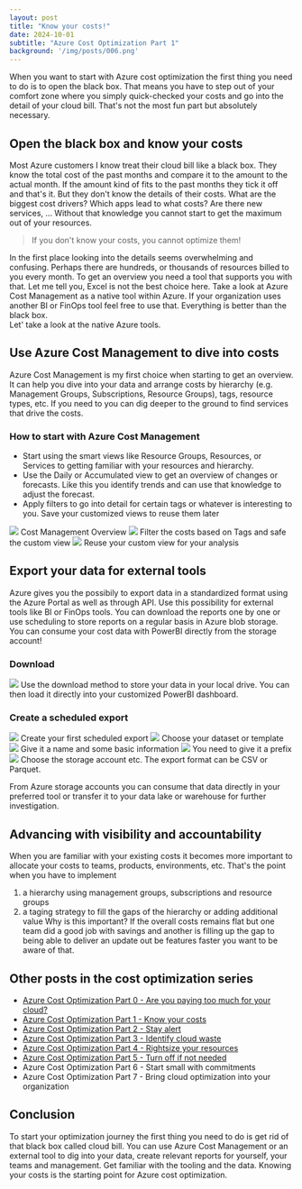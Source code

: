 ```yaml
---
layout: post
title: "Know your costs!"
date: 2024-10-01
subtitle: "Azure Cost Optimization Part 1"
background: '/img/posts/006.png'
---
```

When you want to start with Azure cost optimization the first thing you need to do is to open the black box. That means you have to step out of your comfort zone where you simply quick-checked your costs and go into the detail of your cloud bill. That's not the most fun part but absolutely necessary. 

## Open the black box and know your costs

Most Azure customers I know treat their cloud bill like a black box. They know the total cost of the past months and compare it to the amount to the actual month. If the amount kind of fits to the past months they tick it off and that's it. 
But they don't know the details of their costs. What are the biggest cost drivers? Which apps lead to what costs? Are there new services, ... Without that knowledge you cannot start to get the maximum out of your resources.  
> If you don't know your costs, you cannot optimize them!

In the first place looking into the details seems overwhelming and confusing. Perhaps there are hundreds, or thousands of resources billed to you every month. To get an overview you need a tool that supports you with that. Let me tell you, Excel is not the best choice here. Take a look at Azure Cost Management as a native tool within Azure. If your organization uses another BI or FinOps tool feel free to use that. Everything is better than the black box.  
Let' take a look at the native Azure tools.

## Use Azure Cost Management to dive into costs

Azure Cost Management is my first choice when starting to get an overview. It can help you dive into your data and arrange costs by hierarchy (e.g. Management Groups, Subscriptions, Resource Groups), tags, resource types, etc. If you need to you can  dig deeper to the ground to find services that drive the costs.  

### How to start with Azure Cost Management 

- Start using the smart views like Resource Groups, Resources, or Services to getting familiar with your resources and hierarchy.  
- Use the Daily or Accumulated view to get an overview of changes or forecasts. Like this you identify trends and can use that knowledge to adjust the forecast.
- Apply filters to go into detail for certain tags or whatever is interesting to you. Save your customized views to reuse them later

<img src="/img/posts/006.png" class="img-fluid"/>
Cost Management Overview

<img src="/img/posts/007.png" class="img-fluid"/>
Filter the costs based on Tags and safe the custom view

<img src="/img/posts/008.png" class="img-fluid"/>
Reuse your custom view for your analysis

## Export your data for external tools

Azure gives you the possibily to export data in a standardized format using the Azure Portal as well as through API. Use this possibility for external tools like BI or FinOps tools. You can download the reports one by one or use scheduling to store reports on a regular basis in Azure blob storage.  
You can consume your cost data with PowerBI directly from the storage account!

### Download

<img src="/img/posts/009.png" class="img-fluid"/>
Use the download method to store your data in your local drive.  You can then load it directly into your customized PowerBI dashboard. 

### Create a scheduled export

<img src="/img/posts/010.png" class="img-fluid"/>
Create your first scheduled export

<img src="/img/posts/011.png" class="img-fluid"/>
Choose your dataset or template

<img src="/img/posts/012.png" class="img-fluid"/>
Give it a name and some basic information

<img src="/img/posts/013.png" class="img-fluid"/>
You need to give it a prefix

<img src="/img/posts/013.png" class="img-fluid"/>
Choose the storage account etc. The export format can be CSV or Parquet. 

From Azure storage accounts you can consume that data directly in your preferred tool or transfer it to your data lake or warehouse for further investigation. 

## Advancing with visibility and accountability

When you are familiar with your existing costs it becomes more important to allocate your costs to teams, products, environments, etc. That's the point when you have to implement
1. a hierarchy using management groups, subscriptions and resource groups
2. a taging strategy to fill the gaps of the hierarchy or adding additional value
Why is this important? If the overall costs remains flat but one team did a good job with savings and another is filling up the gap  to being able to deliver an update out be features faster you want to be aware of that.

## Other posts in the cost optimization series

- [Azure Cost Optimization Part 0 - Are you paying too much for your cloud?](2024-09-25-are-you-paying-too-much-for-your-cloud.md)
- [Azure Cost Optimization Part 1 - Know your costs](2024-10-01-azure-cost-optimization-part-1-know-your-costs.md)
- [Azure Cost Optimization Part 2 - Stay alert](2024-10-14-azure-cost-optimization-part-2-stay-alert.md)
- [Azure Cost Optimization Part 3 - Identify cloud waste](2024-10-16-azure-cost-optimization-part-3-identify-cloud-waste.md)
- [Azure Cost Optimization Part 4 - Rightsize your resources](2024-10-24-azure-cost-optimization-part-4-rightsize-your-resources.md)
- [Azure Cost Optimization Part 5 - Turn off if not needed](2024-11-15-azure-cost-optimization-part-5-turn-off-if-not-needed.md)
- Azure Cost Optimization Part 6 - Start small with commitments
- Azure Cost Optimization Part 7 - Bring cloud optimization into your organization


## Conclusion

To start your optimization journey the first thing you need to do is get rid of that black box called cloud bill. You can use Azure Cost Management or an external tool to dig into your data, create relevant reports for yourself, your teams and management. Get familiar with the tooling and the data. Knowing your costs is the starting point for Azure cost optimization.
